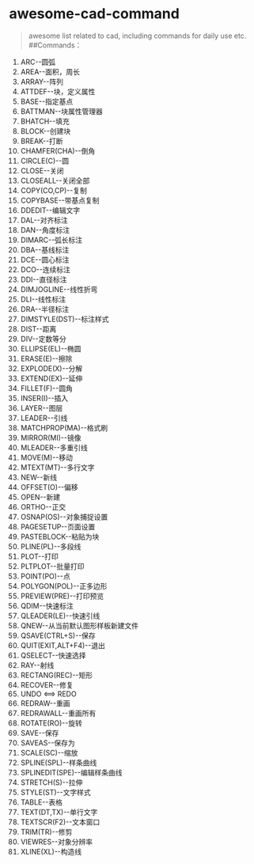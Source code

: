 # awesome-cad-command
>awesome list related to cad, including commands for daily use etc.
##Commands：
1. ARC--圆弧
2. AREA--面积，周长
3. ARRAY--阵列
4. ATTDEF--块，定义属性
5. BASE--指定基点
6. BATTMAN--块属性管理器
7. BHATCH--填充
8. BLOCK--创建块
9. BREAK--打断
10. CHAMFER(CHA)--倒角
11. CIRCLE(C)--圆
12. CLOSE--关闭
13. CLOSEALL--关闭全部
14. COPY(CO,CP)--复制
15. COPYBASE--带基点复制
16. DDEDIT--编辑文字
17. DAL--对齐标注
18. DAN--角度标注
19. DIMARC--弧长标注
20. DBA--基线标注
21. DCE--圆心标注
22. DCO--连续标注
23. DDI--直径标注
24. DIMJOGLINE--线性折弯
25. DLI--线性标注
26. DRA--半径标注
27. DIMSTYLE(DST)--标注样式
28. DIST--距离
29. DIV--定数等分
30. ELLIPSE(EL)--椭圆
31. ERASE(E)--擦除
32. EXPLODE(X)--分解
33. EXTEND(EX)--延伸
34. FILLET(F)--圆角
35. INSER(I)--插入
36. LAYER--图层
37. LEADER--引线
38. MATCHPROP(MA)--格式刷
39. MIRROR(MI)--镜像
40. MLEADER--多重引线
41. MOVE(M)--移动
42. MTEXT(MT)--多行文字
43. NEW--新线
44. OFFSET(O)--偏移
45. OPEN--新建
46. ORTHO--正交
47. OSNAP(OS)--对象捕捉设置
48. PAGESETUP--页面设置
49. PASTEBLOCK--粘贴为块
50. PLINE(PL)--多段线
51. PLOT--打印
52. PLTPLOT--批量打印
53. POINT(PO)--点
54. POLYGON(POL)--正多边形
55. PREVIEW(PRE)--打印预览
56. QDIM--快速标注
57. QLEADER(LE)--快速引线
58. QNEW--从当前默认图形样板新建文件
59. QSAVE(CTRL+S)--保存
60. QUIT(EXIT,ALT+F4)--退出
61. QSELECT--快速选择
62. RAY--射线
63. RECTANG(REC)--矩形
64. RECOVER--修复
65. UNDO <==> REDO
66. REDRAW--重画
67. REDRAWALL--重画所有
68. ROTATE(RO)--旋转
69. SAVE--保存
70. SAVEAS--保存为
71. SCALE(SC)--缩放
72. SPLINE(SPL)--样条曲线
73. SPLINEDIT(SPE)--编辑样条曲线
74. STRETCH(S)--拉伸
75. STYLE(ST)--文字样式
76. TABLE--表格
77. TEXT(DT,TX)--单行文字
78. TEXTSCR(F2)--文本窗口
79. TRIM(TR)--修剪
80. VIEWRES--对象分辨率
81. XLINE(XL)--构造线
